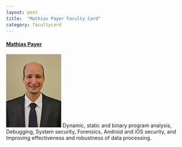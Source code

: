 ```yaml
---
layout: post
title:  "Mathias Payer Faculty Card"
category: facultycard
---
```


#### [Mathias Payer](https://www.cs.purdue.edu/people/faculty/mpayer/) ####

![Mathias Payer](assets/mathias.jpg)
Dynamic, static and binary program analysis, 
Debugging, 
System security, 
Forensics, 
Android and iOS security, and 
Improving effectiveness and robustness of data processing.
